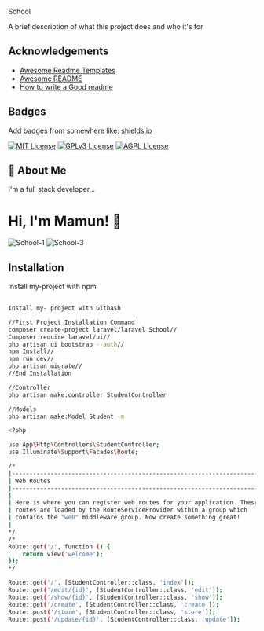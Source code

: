 School

A brief description of what this project does and who it's for


## Acknowledgements

 - [Awesome Readme Templates](https://awesomeopensource.com/project/elangosundar/awesome-README-templates)
 - [Awesome README](https://github.com/matiassingers/awesome-readme)
 - [How to write a Good readme](https://bulldogjob.com/news/449-how-to-write-a-good-readme-for-your-github-project)


## Badges

Add badges from somewhere like: [shields.io](https://shields.io/)

[![MIT License](https://img.shields.io/badge/License-MIT-green.svg)](https://choosealicense.com/licenses/mit/)
[![GPLv3 License](https://img.shields.io/badge/License-GPL%20v3-yellow.svg)](https://opensource.org/licenses/)
[![AGPL License](https://img.shields.io/badge/license-AGPL-blue.svg)](http://www.gnu.org/licenses/agpl-3.0)


## 🚀 About Me
I'm a full stack developer...


# Hi, I'm Mamun! 👋
![School-1](https://user-images.githubusercontent.com/97294949/213108536-82590125-8fc5-4cfb-bca0-4b2b13e7f0f3.GIF)
![School-3](https://user-images.githubusercontent.com/97294949/213108580-b952e254-5034-4f93-a92e-420fad67b6e1.GIF)


## Installation

Install my-project with npm

```bash
 
Install my- project with Gitbash

//First Project Installation Command
composer create-project laravel/laravel School//
Composer require laravel/ui//
php artisan ui bootstrap --auth//
npm Install//
npm run dev//
php artisan migrate//
//End Installation

//Controller
php artisan make:controller StudentController

//Models
php artisan make:Model Student -m

<?php

use App\Http\Controllers\StudentController;
use Illuminate\Support\Facades\Route;

/*
|--------------------------------------------------------------------------
| Web Routes
|--------------------------------------------------------------------------
|
| Here is where you can register web routes for your application. These
| routes are loaded by the RouteServiceProvider within a group which
| contains the "web" middleware group. Now create something great!
|
*/
/*
Route::get('/', function () {
    return view('welcome');
});
*/

Route::get('/', [StudentController::class, 'index']);
Route::get('/edit/{id}', [StudentController::class, 'edit']);
Route::get('/show/{id}', [StudentController::class, 'show']);
Route::get('/create', [StudentController::class, 'create']);
Route::post('/store', [StudentController::class, 'store']);
Route::post('/update/{id}', [StudentController::class, 'update']);



    
